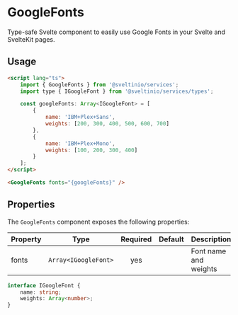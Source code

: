 # GoogleFonts

Type-safe Svelte component to easily use Google Fonts in your Svelte and SvelteKit pages.

## Usage

```html
<script lang="ts">
    import { GoogleFonts } from '@sveltinio/services';
    import type { IGoogleFont } from '@sveltinio/services/types';

    const googleFonts: Array<IGoogleFont> = [
        {
            name: 'IBM+Plex+Sans',
            weights: [200, 300, 400, 500, 600, 700]
        },
        {
            name: 'IBM+Plex+Mono',
            weights: [100, 200, 300, 400]
        }
    ];
</script>

<GoogleFonts fonts="{googleFonts}" />
```

## Properties

The `GoogleFonts` component exposes the following properties:

| Property | Type                 | Required | Default | Description           |
| :------- | :------------------: | :------: | :-----: | :-------------------- |
| fonts    | `Array<IGoogleFont>` | yes      |         | Font name and weights |

```typescript
interface IGoogleFont {
    name: string;
    weights: Array<number>;
}
```
